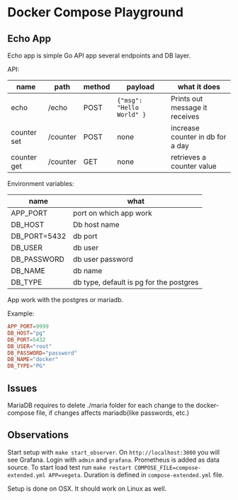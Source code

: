 # Docker Compose Playground

## Echo App

Echo app is simple Go API app several endpoints and DB layer.

API:

| name | path | method | payload | what it does |
|------|------|--------|---------|--------------|
| echo | /echo | POST | `{"msg": "Hello World" }` | Prints out message it receives |
| counter set | /counter | POST | none | increase counter in db for a day |
| counter get | /counter | GET | none | retrieves a counter value | 

Environment variables:

| name | what |
|------|------|
| APP_PORT | port on which app work |
| DB_HOST | Db host name |
| DB_PORT=5432 | db port |
| DB_USER | db user |
| DB_PASSWORD | db user password |
| DB_NAME | db name |
| DB_TYPE | db type, default is pg for the postgres |

App work with the postgres or mariadb.

Example:

```toml
APP_PORT=9999
DB_HOST="pg"
DB_PORT=5432
DB_USER="root"
DB_PASSWORD="password"
DB_NAME="docker"
DB_TYPE="PG"
```

## Issues

MariaDB requires to delete ./maria folder for each change to the docker-compose file, if changes affects mariadb(like passwords, etc.)

## Observations

Start setup with `make start_observer`. On `http://localhost:3000` you will see Grafana. Login with `admin` and `grafana`. Prometheus is added as data source.
To start load test run `make restart COMPOSE_FILE=compose-extended.yml APP=vegeta`. Duration is defined in `compose-extended.yml` file.

Setup is done on OSX. It should work on Linux as well.
